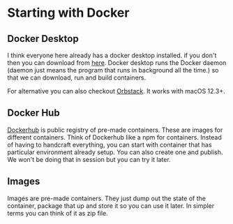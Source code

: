 # Starting with Docker

## Docker Desktop

I think everyone here already has a docker desktop installed. if you don't then you can download from <a href="https://www.docker.com/products/docker-desktop/" target="_blank"> here</a>. Docker desktop runs the Docker daemon (daemon just means the program that runs in background all the time.) so that we can download, run and build containers.

For alternative you can also checkout <a href="https://orbstack.dev/" target="_blank"> Orbstack</a>.
It works with macOS 12.3+.

## Docker Hub

<a href="https://hub.docker.com/" target="_blank"> Dockerhub</a> is public registry of pre-made containers. These are images for different containers. Think of Dockerhub like a npm for containers. Instead of having to handcraft everything, you can start with container that has particular environment already setup. You can also create one and publish. We won't be doing that in session but you can try it later.

## Images

Images are pre-made containers. They just dump out the state of the container, package that up and store it so you can use it later. In simpler terms you can think of it as zip file.
